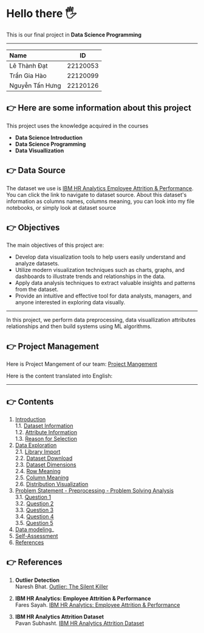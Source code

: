 # Hello there 🖐
This is our final project in **Data Science Programming**

---

| Name                  | ID        |
|:------------------    |:--------: |
| Lê Thành Đạt          | 22120053  |
| Trần Gia Hào          | 22120099  |
| Nguyễn Tấn Hưng       | 22120126  |

## 👉 Here are some information about this project
This project uses the knowledge acquired in the courses 
- **Data Science Introduction**
- **Data Science Programming**
- **Data Visuallization**

## 👉 Data Source
The dataset we use is [IBM HR Analytics Employee Attrition & Performance](https://www.kaggle.com/datasets/pavansubhasht/ibm-hr-analytics-attrition-dataset/data). You can click the link to navigate to dataset source.
About this dataset's information as columns names, columns meaning, you can look into my file notebooks, or simply look at dataset source


## 👉 Objectives

The main objectives of this project are:

- Develop data visualization tools to help users easily understand and analyze datasets.
- Utilize modern visualization techniques such as charts, graphs, and dashboards to illustrate trends and relationships in the data.
- Apply data analysis techniques to extract valuable insights and patterns from the dataset.
- Provide an intuitive and effective tool for data analysts, managers, and anyone interested in exploring data visually.


---

In this project, we perform data preprocessing, data visuallization attributes relationships and then build systems using ML algorithms.
## 👉 Project Management
Here is Project Mangement of our team: [Project Mangement](https://docs.google.com/spreadsheets/d/1I-EPhQPPgNzJQzv90jsBVLGlodz6SkR9pmvKLbxaNCg/edit?usp=sharing)

Here is the content translated into English:

---

## 👉 Contents  
1. [Introduction](#introduction)  
    1.1. [Dataset Information](#information)  
    1.2. [Attribute Information](#attribute)  
    1.3. [Reason for Selection](#reason)  
2. [Data Exploration](#data-exploration)  
    2.1. [Library Import](#import-lib)  
    2.2. [Dataset Download](#downloading-data)  
    2.3. [Dataset Dimensions](#how-many-rows-and-columns)  
    2.4. [Row Meaning](#rows-exploration)  
    2.5. [Column Meaning](#columns-exploration)  
    2.6. [Distribution Visualization](#data-visualization)  
3. [Problem Statement - Preprocessing - Problem Solving Analysis](#ask-preprocessing-analysis)  
    3.1. [Question 1](#question-1)  
    3.2. [Question 2](#question-2)  
    3.3. [Question 3](#question-3)  
    3.4. [Question 4](#question-4)  
    3.5. [Question 5](#question-5)
4. [Data modeling](#datamodeling)_   
5. [Self-Assessment](#reflection)  
6. [References](#references)  


## 👉 References

1. **Outlier Detection**  
   Naresh Bhat. [Outlier: The Silent Killer](https://www.kaggle.com/code/nareshbhat/outlier-the-silent-killer)  

2. **IBM HR Analytics: Employee Attrition & Performance**  
   Fares Sayah. [IBM HR Analytics: Employee Attrition & Performance](https://www.kaggle.com/code/faressayah/ibm-hr-analytics-employee-attrition-performance)  

3. **IBM HR Analytics Attrition Dataset**  
   Pavan Subhasht. [IBM HR Analytics Attrition Dataset](https://www.kaggle.com/datasets/pavansubhasht/ibm-hr-analytics-attrition-dataset/code?datasetId=1067&sortBy=voteCount)  

